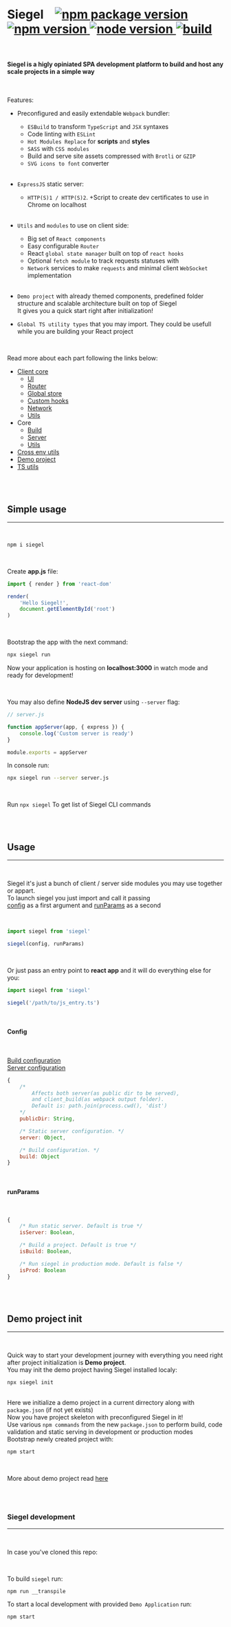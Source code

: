 <br />
<h1>
    Siegel&nbsp;&nbsp;&nbsp;

<a href='https://badge.fury.io/js/siegel' target='_blank'>
    <img src='https://badge.fury.io/js/siegel.svg' alt='npm package version' />
</a>

<a href=''>
    <img src='https://img.shields.io/badge/npm%20v-%3E%3D%207-brightgreen' alt='npm version' />
</a>

<a href=''>
    <img src='https://img.shields.io/badge/node%20v-%3E%3D%2016-brightgreen' alt='node version' />
</a>

<a href=''>
    <img src='https://github.com/cybercookie/siegel/workflows/build/badge.svg' alt='build' />
</a>
</h1>

<br />

#### Siegel is a higly opiniated SPA development platform to build and host any scale projects in a simple way

<br />

Features:
- Preconfigured and easily extendable `Webpack` bundler:
    - `ESBuild` to transform `TypeScript` and `JSX` syntaxes
    - Code linting with `ESLint`
    - `Hot Modules Replace` for **scripts** and **styles**
    - `SASS` with `CSS modules`
    - Build and serve site assets compressed with `Brotli` or `GZIP`
    - `SVG icons to font` converter<br /><br />

- `ExpressJS` static server:
    - `HTTP(S)1 / HTTP(S)2`. +Script to create dev certificates to use in Chrome on localhost<br /><br />

- `Utils` and `modules` to use on client side:
    - Big set of `React components`
    - Easy configurable `Router`
    - React `global state manager` built on top of `react hooks`
    - Optional `fetch module` to track requests statuses with
    - `Network` services to make `requests` and minimal client `WebSocket` implementation<br /><br />

- `Demo project` with already themed components, predefined folder structure and scalable architecture built on top of Siegel<br />
    It gives you a quick start right after initialization!

- `Global TS utility types` that you may import. They could be usefull while you are building your React project

<br />

Read more about each part following the links below:
- [Client core](https://github.com/CyberCookie/siegel/tree/master/client_core)
    - [UI](https://github.com/CyberCookie/siegel/tree/master/client_core/ui)
    - [Router](https://github.com/CyberCookie/siegel/tree/master/client_core/router)
    - [Global store](https://github.com/CyberCookie/siegel/tree/master/client_core/store)
    - [Custom hooks](https://github.com/CyberCookie/siegel/tree/master/client_core/hooks)
    - [Network](https://github.com/CyberCookie/siegel/tree/master/client_core/network)
    - [Utils](https://github.com/CyberCookie/siegel/tree/master/client_core/utils)
- Core
    - [Build](https://github.com/CyberCookie/siegel/tree/master/core/client_build)
    - [Server](https://github.com/CyberCookie/siegel/tree/master/core/server)
    - [Utils](https://github.com/CyberCookie/siegel/tree/master/core/utils)
- [Cross env utils](https://github.com/CyberCookie/siegel/tree/master/common)
- [Demo project](https://github.com/CyberCookie/siegel/tree/master/demo_app)
- [TS utils](https://github.com/CyberCookie/siegel/tree/master/global.d.ts)

<br /><br />


## Simple usage

<hr /><br />

```sh
npm i siegel
```

<br />

Create **app.js** file:<br />

```js
import { render } from 'react-dom'

render(
    'Hello Siegel!',
    document.getElementById('root')
)
```

<br />

Bootstrap the app with the next command:

```sh
npx siegel run
```

Now your application is hosting on **localhost:3000** in watch mode and ready for development!

<br />

You may also define **NodeJS dev server** using `--server` flag:


```js
// server.js

function appServer(app, { express }) {
    console.log('Custom server is ready')
}

module.exports = appServer
```

In console run:

```sh
npx siegel run --server server.js 
```

<br />

Run `npx siegel` To get list of Siegel CLI commands

<br /><br />


## Usage

<hr /><br />

<p>
    Siegel it's just a bunch of client / server side modules you may use together or appart.<br />
    To launch siegel you just import and call it passing<br />
    <a href='#config'>config</a> as a first argument and <a href='#runParams'>runParams</a> as a second
</p><br />


```js
import siegel from 'siegel'

siegel(config, runParams)
```


<br />

Or just pass an entry point to __react app__ and it will do everything else for you:

```js
import siegel from 'siegel'

siegel('/path/to/js_entry.ts')
```


<br />

#### <a id='config'>Config</a>

<br />

[Build configuration](https://github.com/CyberCookie/siegel/tree/master/core/client_build)<br />
[Server configuration](https://github.com/CyberCookie/siegel/tree/master/core/server)

```js
{   
    /*
        Affects both server(as public dir to be served),
        and client_build(as webpack output folder).
        Default is: path.join(process.cwd(), 'dist')
    */
    publicDir: String,

    /* Static server configuration. */
    server: Object,

    /* Build configuration. */
    build: Object
}
```

<br />

#### <a id='runParams'>runParams</a>

<br />

```js
{   
    /* Run static server. Default is true */
    isServer: Boolean,

    /* Build a project. Default is true */
    isBuild: Boolean,

    /* Run siegel in production mode. Default is false */
    isProd: Boolean
}
```


<br /><br />

## Demo project init

<hr /><br />

Quick way to start your development journey with everything you need right after project initialization is __Demo project__.<br />
You may init the demo project having Siegel installed localy:<br />

`npx siegel init`<br /><br />


<!-- <br />

If you've installed Siegel globally then you should run:<br />

```sh
siegel init -g
```

> Keep in mind that Eslint is not working in projects initialized with `-g` flag so far.<br />

<br /><br /> -->

Here we initialize a demo project in a current dirrectory along with `package.json` (if not yet exists)<br />
Now you have project skeleton with preconfigured Siegel in it!<br />
Use various `npm commands` from the new `package.json` to perform build, code validation and static serving in development or production modes<br />
Bootstrap newly created project with:<br />

```sh
npm start
```


<br />

More about demo project read [here](https://github.com/CyberCookie/siegel/tree/master/demo_app)<br />


<br /><br />

### Siegel development

<hr /><br />

In case you've cloned this repo:

<br />

To build `siegel` run:

```sh
npm run __transpile
```

To start a local development with provided `Demo Application` run:

```sh
npm start
```